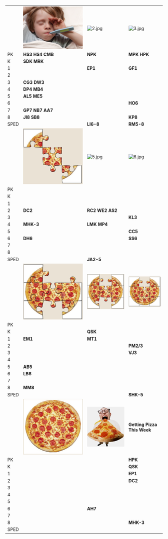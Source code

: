 
|  |  |  |  |
|--|--|--|--|
|  | ![1.jpg](files/1.jpg "1.jpg") | ![2.jpg](.htmlfile/view/2.jpg/600928334/164x165/2.jpg "2.jpg") | ![3.jpg](.htmlfile/view/3.jpg/600928424/163x171/3.jpg "3.jpg") |
| PK | **HS3** **HS4** **CMB** | **NPK** | **MPK** **HPK** |
| K | **SDK** **MRK** |  |  |
| 1 |  | **EP1** | **GF1** |
| 2 |  |  |  |
| 3 | **CG3** **DW3** |  |  |
| 4 | **DP4** **MB4** |  |  |
| 5 | **AL5** **ME5** |  |  |
| 6 |  |  | **HO6** |
| 7 | **GP7** **NB7** **AA7**  |  |  |
| 8 | **JI8** **SB8** |  | **KP8** |
| SPED |  | **LI6-8** | **RM5-8** |
|  | ![4.jpg](files/4.jpg "4.jpg")  | ![5.jpg](.htmlfile/view/5.jpg/600928762/170x159/5.jpg "5.jpg") | ![6.jpg](.htmlfile/view/6.jpg/600928830/195x180/6.jpg "6.jpg") |
| PK |  |  |  |
| K |  |  |  |
| 1 |  |  |  |
| 2 | **DC2** | **RC2 WE2 AS2** |  |
| 3 |  |  | **KL3** |
| 4 | **MHK-3** | **LMK MP4** |  |
| 5 |  |  | **CC5** |
| 6 | **DH6** |  | **SS6** |
| 7 |   |  |  |
| 8 |  |  |  |
| SPED |  | **JA2-5** |  |
|  | ![7.jpg](files/7.jpg "7.jpg") | ![8.jpg](files/8.jpg "8.jpg") | ![9.jpg](files/9.jpg "9.jpg") |
| PK |  |  |  |
| K |  | **QSK**  |  |
| 1 | **EM1** | **MT1** |  |
| 2 |  |  | **PM2/3** |
| 3 |  |  | **VJ3** |
| 4 |  |  |  |
| 5 | **AB5** |  |  |
| 6 | **LB6** |  |  |
| 7 |   |  |  |
| 8 | **MM8** |  |  |
| SPED |  |  | **SHK-5** |
|  |  ![10.jpg](files/10.jpg "10.jpg") | ![11.jpg](files/11.jpg "11.jpg") | **Getting Pizza This Week**  |
| PK |  |  | **HPK** |
| K |  |  | **QSK** |
| 1 |  |  | **EP1** |
| 2 |  |  | **DC2** |
| 3 |  |  |  |
| 4 |  |  |  |
| 5 |  |  |  |
| 6 |  | **AH7** |  |
| 7 |   |  |  |
| 8 |  |  | **MHK-3** |
| SPED |  |  |  |
